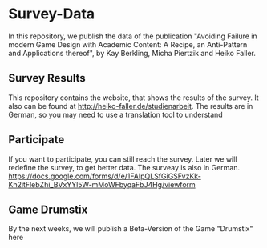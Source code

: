 # Survey-Data

In this repository, we publish the data of the publication "Avoiding Failure in modern Game Design with Academic Content: A Recipe, an Anti-Pattern and Applications thereof", by Kay Berkling, Micha Piertzik and Heiko Faller.

## Survey Results 
This repository contains the website, that shows the results of the survey. It also can be found at http://heiko-faller.de/studienarbeit.
The results are in German, so you may need to use a translation tool to understand

## Participate
If you want to participate, you can still reach the survey. Later we will redefine the survey, to get better data. The surveay is also in German.
https://docs.google.com/forms/d/e/1FAIpQLSfGiGSFvzKk-Kh2itFlebZhi_BVxYYl5W-mMoWFbyqaFbJ4Hg/viewform

## Game Drumstix 
By the next weeks, we will publish a Beta-Version of the Game "Drumstix" here
